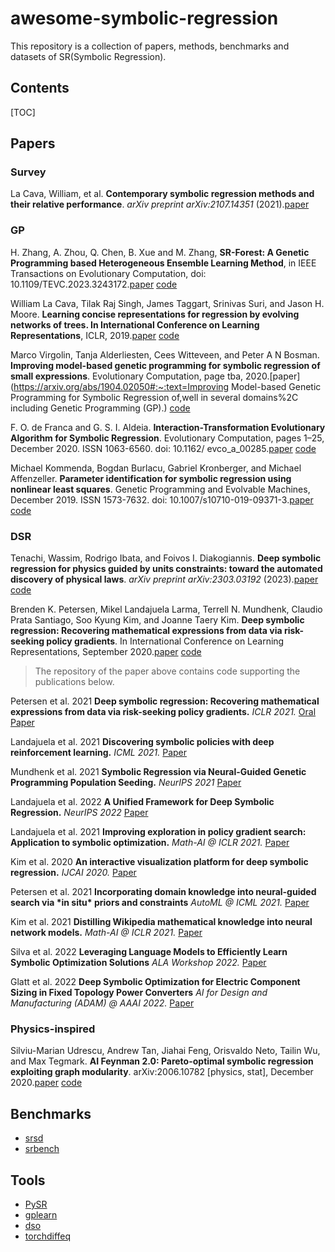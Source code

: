# awesome-symbolic-regression
This repository is a collection of papers, methods, benchmarks and datasets of SR(Symbolic Regression).   
## Contents

[TOC]

## Papers

### Survey

La Cava, William, et al. **Contemporary symbolic regression methods and their relative performance**. *arXiv preprint arXiv:2107.14351* (2021).[paper](http://arxiv.org/abs/2107.14351)

### GP

H. Zhang, A. Zhou, Q. Chen, B. Xue and M. Zhang, **SR-Forest: A Genetic Programming based Heterogeneous Ensemble Learning Method**, in IEEE Transactions on Evolutionary Computation, doi: 10.1109/TEVC.2023.3243172.[paper](https://ieeexplore.ieee.org/document/10040601) [code](https://github.com/hengzhe-zhang/EvolutionaryForest)

William La Cava, Tilak Raj Singh, James Taggart, Srinivas Suri, and Jason H. Moore. **Learning concise representations for regression by evolving networks of trees. In International Conference on Learning Representations**, ICLR, 2019.[paper]((https://arxiv.org/abs/1807.00981)) [code]((https://github.com/cavalab/feat))

Marco Virgolin, Tanja Alderliesten, Cees Witteveen, and Peter A N Bosman. **Improving model-based genetic programming for symbolic regression of small expressions**. Evolutionary Computation, page tba, 2020.[paper](https://arxiv.org/abs/1904.02050#:~:text=Improving Model-based Genetic Programming for Symbolic Regression of,well in several domains%2C including Genetic Programming (GP).) [code]((https://github.com/marcovirgolin/GP-GOMEA/))

F. O. de Franca and G. S. I. Aldeia. **Interaction-Transformation Evolutionary Algorithm for Symbolic Regression**. Evolutionary Computation, pages 1–25, December 2020. ISSN 1063-6560. doi: 10.1162/ evco_a_00285.[paper](https://arxiv.org/abs/1902.03983) [code](https://arxiv.org/abs/1902.03983)

Michael Kommenda, Bogdan Burlacu, Gabriel Kronberger, and Michael Affenzeller. **Parameter identification for symbolic regression using nonlinear least squares**. Genetic Programming and Evolvable Machines, December 2019. ISSN 1573-7632. doi: 10.1007/s10710-019-09371-3.[paper](https://link.springer.com/article/10.1007/s10710-019-09371-3) [code](https://github.com/heal-research/operon)

### DSR

Tenachi, Wassim, Rodrigo Ibata, and Foivos I. Diakogiannis. **Deep symbolic regression for physics guided by units constraints: toward the automated discovery of physical laws**. *arXiv preprint arXiv:2303.03192* (2023).[paper](https://arxiv.org/abs/2303.03192) [code](https://github.com/wassimtenachi/physo)

Brenden K. Petersen, Mikel Landajuela Larma, Terrell N. Mundhenk, Claudio Prata Santiago, Soo Kyung Kim, and Joanne Taery Kim. **Deep symbolic regression: Recovering mathematical expressions from data via risk-seeking policy gradients**. In International Conference on Learning Representations, September 2020.[paper](https://arxiv.org/abs/1912.04871) [code](https://github.com/brendenpetersen/deep-symbolic-optimization)

> The repository of the paper above contains code supporting the publications below.

Petersen et al. 2021 **Deep symbolic regression: Recovering mathematical expressions from data via risk-seeking policy gradients.** *ICLR 2021.* [Oral](https://iclr.cc/virtual/2021/poster/2578) [Paper](https://openreview.net/forum?id=m5Qsh0kBQG)

Landajuela et al. 2021 **Discovering symbolic policies with deep reinforcement learning.** *ICML 2021.* [Paper](https://proceedings.mlr.press/v139/landajuela21a.html)

Mundhenk et al. 2021 **Symbolic Regression via Neural-Guided Genetic Programming Population Seeding.** *NeurIPS 2021* [Paper](https://proceedings.neurips.cc/paper/2021/hash/d073bb8d0c47f317dd39de9c9f004e9d-Abstract.html)

Landajuela et al. 2022 **A Unified Framework for Deep Symbolic Regression.** *NeurIPS 2022* [Paper](https://openreview.net/forum?id=2FNnBhwJsHK)

Landajuela et al. 2021 **Improving exploration in policy gradient search: Application to symbolic optimization.** *Math-AI @ ICLR 2021.* [Paper](https://mathai-iclr.github.io/papers/papers/MATHAI_16_paper.pdf)

Kim et al. 2020 **An interactive visualization platform for deep symbolic regression.** *IJCAI 2020.* [Paper](https://www.ijcai.org/Proceedings/2020/0763.pdf)

Petersen et al. 2021 **Incorporating domain knowledge into neural-guided search via \*in situ\* priors and constraints** *AutoML @ ICML 2021.* [Paper](https://github.com/brendenpetersen/deep-symbolic-optimization/blob/master)

Kim et al. 2021 **Distilling Wikipedia mathematical knowledge into neural network models.** *Math-AI @ ICLR 2021.* [Paper](https://mathai-iclr.github.io/papers/papers/MATHAI_15_paper.pdf)

Silva et al. 2022 **Leveraging Language Models to Efficiently Learn Symbolic Optimization Solutions** *ALA Workshop 2022.* [Paper](https://ala2022.github.io/papers/ALA2022_paper_24.pdf)

Glatt et al. 2022 **Deep Symbolic Optimization for Electric Component Sizing in Fixed Topology Power Converters** *AI for Design and Manufacturing (ADAM) @ AAAI 2022.* [Paper](https://openreview.net/forum?id=u_ghY9PnAyZ)

### Physics-inspired

Silviu-Marian Udrescu, Andrew Tan, Jiahai Feng, Orisvaldo Neto, Tailin Wu, and Max Tegmark. **AI Feynman 2.0: Pareto-optimal symbolic regression exploiting graph modularity**. arXiv:2006.10782 [physics, stat], December 2020.[paper](https://arxiv.org/pdf/1905.11481v2.pdf) [code](https://github.com/SJ001/AI-Feynman)



## Benchmarks

- [srsd](https://github.com/omron-sinicx/srsd-benchmark)
- [srbench](https://github.com/cavalab/srbench)

## Tools

- [PySR](https://github.com/MilesCranmer/PySR)
- [gplearn](https://github.com/trevorstephens/gplearn)
- [dso](https://github.com/brendenpetersen/deep-symbolic-optimization)
- [torchdiffeq](https://github.com/rtqichen/torchdiffeq)

